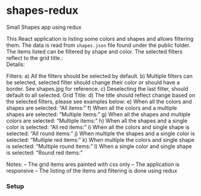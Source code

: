 # shapes-redux
Small Shapes app using redux

This React application is listing some colors and shapes and allows filtering them. The data is read from
`shapes.json` file found under the public folder. The items listed can be filtered by shape and color.
The selected filters reflect to the grid title.:
<br />
Details:


Filters:
a) All the filters should be selected by default.
b) Multiple filters can be selected, selected filter should change their color or
should have a border. See shapes.jpg for reference.
c) Deselecting the last filter, should default to all selected.
Grid Title:
d) The title should reflect change based on the selected filters, please see
examples below:
e) When all the colors and shapes are selected: “All items:”
f) When all the colors and a multiple shapes are selected: “Multiple
items:”
g) When all the shapes and multiple colors are selected: “Multiple items:”
h) When all the shapes and a single color is selected: “All red items:”
i) When all the colors and single shape is selected: “All round items:”
j) When multiple the shapes and a single color is selected: “Multiple red
items:”
k) When multiple the colors and single shape is selected: “Multiple round
items:”
l) When a single color and single shape is selected: “Round red items:”

Notes:
– The grid items ares painted with css only
– The application is responsive
– The listing of the items and filtering is done using redux

### Setup

